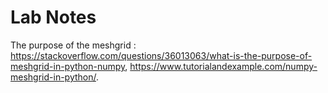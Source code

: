 # Lab Notes

The purpose of the meshgrid : https://stackoverflow.com/questions/36013063/what-is-the-purpose-of-meshgrid-in-python-numpy, https://www.tutorialandexample.com/numpy-meshgrid-in-python/.
